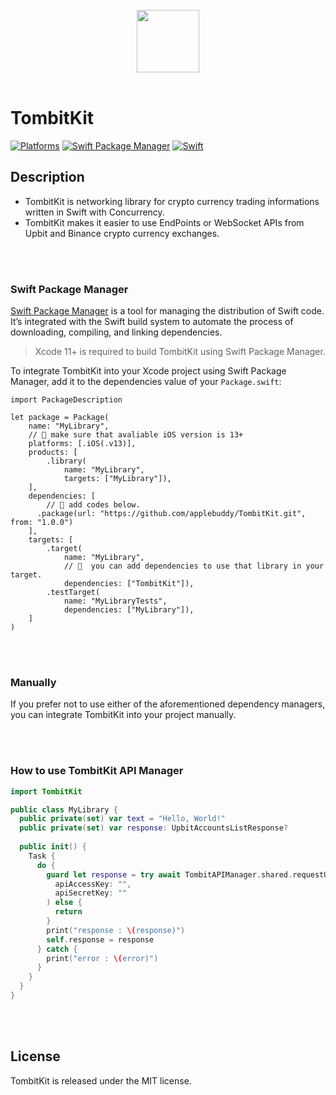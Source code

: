 
<br>

<div align="middle">
<img width="100" src="https://user-images.githubusercontent.com/4410021/201523158-e521df5d-5f8b-41bc-a66d-4456bacedb7a.png">
</div>

<br>

# TombitKit

[![Platforms](https://img.shields.io/badge/iOS-yellowgreen?style=flat-square)](https://img.shields.io/badge/Platforms-macOS_iOS_tvOS_watchOS_Linux_Windows-Green?style=flat-square)
[![Swift Package Manager](https://img.shields.io/badge/Swift_Package_Manager-compatible-orange?style=flat-square)](https://img.shields.io/badge/Swift_Package_Manager-compatible-orange?style=flat-square)
[![Swift](https://img.shields.io/badge/Swift-5.5_5.6_5.7-orange?style=flat-square)](https://img.shields.io/badge/Swift-5.7-Orange?style=flat-square)

## Description

- TombitKit is networking library for crypto currency trading informations written in Swift with Concurrency.
- TombitKit makes it easier to use EndPoints or WebSocket APIs from Upbit and Binance crypto currency exchanges.

<br>
<br>

### Swift Package Manager

[Swift Package Manager](https://swift.org/package-manager/) is a tool for managing the distribution of Swift code. It’s integrated with the Swift build system to automate the process of downloading, compiling, and linking dependencies.

> Xcode 11+ is required to build TombitKit using Swift Package Manager.

To integrate TombitKit into your Xcode project using Swift Package Manager, add it to the dependencies value of your `Package.swift`:

```
import PackageDescription

let package = Package(
    name: "MyLibrary",
    // 🐶 make sure that avaliable iOS version is 13+
    platforms: [.iOS(.v13)],
    products: [
        .library(
            name: "MyLibrary",
            targets: ["MyLibrary"]),
    ],
    dependencies: [
        // 🐶 add codes below.
      .package(url: "https://github.com/applebuddy/TombitKit.git", from: "1.0.0")
    ],
    targets: [
        .target(
            name: "MyLibrary",
            // 🐶  you can add dependencies to use that library in your target.
            dependencies: ["TombitKit"]),
        .testTarget(
            name: "MyLibraryTests",
            dependencies: ["MyLibrary"]),
    ]
)
```

<br>
<br>

### Manually

If you prefer not to use either of the aforementioned dependency managers, you can integrate TombitKit into your project manually.

<br>
<br>

### How to use TombitKit API Manager

~~~swift
import TombitKit

public class MyLibrary {
  public private(set) var text = "Hello, World!"
  public private(set) var response: UpbitAccountsListResponse?
  
  public init() {
    Task {
      do {
        guard let response = try await TombitAPIManager.shared.requestUpbitAccountsInfo(
          apiAccessKey: "",
          apiSecretKey: ""
        ) else {
          return
        }
        print("response : \(response)")
        self.response = response
      } catch {
        print("error : \(error)")
      }
    }
  }
}
~~~

<br>
<br>


## License

TombitKit is released under the MIT license.
